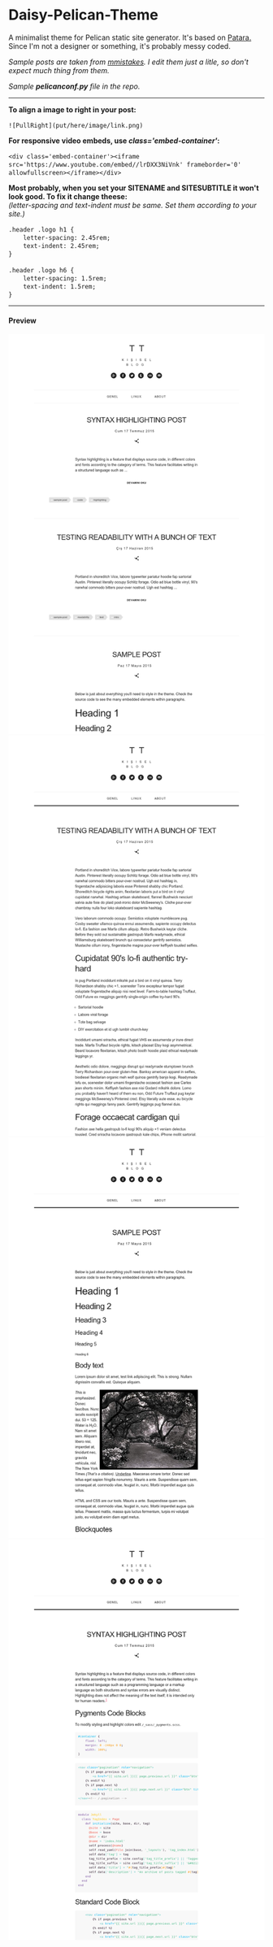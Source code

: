 # Daisy-Pelican-Theme
A minimalist theme for Pelican static site generator. It's based on [Patara.](http://patarakirby.aristotheme.com/)  
Since I'm not a designer or something, it's probably messy coded.  

 *Sample posts are taken from [mmistakes](https://github.com/mmistakes/). I edit them just a litle, so don't expect much thing from them.*  

 *Sample **pelicanconf.py** file in the repo.*    

***  

**To align a image to right in your post:**  
```
![PullRight](put/here/image/link.png)
```  
**For responsive video embeds, use *class='embed-container'*:**  
```
<div class='embed-container'><iframe src='https://www.youtube.com/embed//lrDXX3NiVnk' frameborder='0' allowfullscreen></iframe></div>
```  

**Most probably, when you set your SITENAME and SITESUBTITLE it won't look good. To fix it change theese:**  
*(letter-spacing and text-indent must be same. Set them according to your site.)*  
```
.header .logo h1 {
    letter-spacing: 2.45rem;
    text-indent: 2.45rem;
}

.header .logo h6 {
    letter-spacing: 1.5rem;
    text-indent: 1.5rem;
}
```  
 ***  

#### Preview
![Preview](/Preview-1.png)
![Preview](/Preview-2.png)
![Preview](/Preview-3.png)
![Preview](/Preview-4.png)
